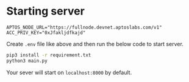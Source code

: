 # Starting server

```env
APTOS_NODE_URL="https://fullnode.devnet.aptoslabs.com/v1"
ACC_PRIV_KEY="0xJfakljdfkajd"
```

Create `.env` file like above and then run the below code to start server.

```bash
pip3 install -r requirement.txt
python3 main.py
```

Your sever will start on `localhost:8000` by default.
